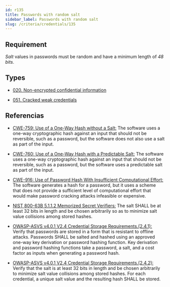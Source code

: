 ```yaml
---
id: r135
title: Passwords with random salt
sidebar_label: Passwords with random salt
slug: /criteria/credentials/135
---
```


## Requirement

*Salt* values in passwords
must be random and have a minimum length
of *48* *bits*.

## Types

- [020. Non-encrypted confidential information](/types/020)

- [051. Cracked weak credentials](/types/051)

## Referencias

- [CWE-759: Use of a One-Way Hash without a Salt:](https://cwe.mitre.org/data/definitions/759.html)
The software uses a one-way cryptographic hash
against an input
that should not be reversible,
such as a password,
but the software does not also use a salt
as part of the input.

- [CWE-760: Use of a One-Way Hash with a Predictable Salt:](https://cwe.mitre.org/data/definitions/760.html.)
The software uses a one-way cryptographic hash
against an input
that should not be reversible,
such as a password,
but the software uses a predictable salt
as part of the input.

- [CWE-916: Use of Password Hash With Insufficient Computational Effort:](https://cwe.mitre.org/data/definitions/916.html)
The software generates
a hash for a password,
but it uses a scheme
that does not provide a sufficient level
of computational effort
that would make password cracking attacks
infeasible or expensive.

- [NIST 800-63B 5.1.1.2 Memorized Secret Verifiers:](https://pages.nist.gov/800-63-3/sp800-63b.html)
The salt SHALL be at least 32 bits in length
and be chosen arbitrarily
so as to minimize salt value collisions
among stored hashes.

- [OWASP-ASVS v4.0.1 V2.4 Credential Storage Requirements.(2.4.1):](https://owasp.org/www-project-application-security-verification-standard/)
Verify that passwords are stored
in a form that is resistant
to offline attacks.
Passwords SHALL be salted and hashed
using an approved one-way key derivation
or password hashing function.
Key derivation and password hashing functions
take a password,
a salt,
and a cost factor as inputs
when generating a password hash.

- [OWASP-ASVS v4.0.1 V2.4 Credential Storage Requirements.(2.4.2):](https://owasp.org/www-project-application-security-verification-standard/)
Verify that the salt is
at least 32 bits in length
and be chosen arbitrarily
to minimize salt value collisions
among stored hashes.
For each credential,
a unique salt value
and the resulting hash SHALL be stored.
